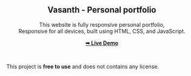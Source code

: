 <div align="center">

  <h2 align="center">Vasanth - Personal portfolio</h2>

  This website is fully responsive personal portfolio, <br />Responsive for all devices, built using HTML, CSS, and JavaScript.

  <a href="https://vasanth2610.github.io/vasanth-portfolio/"><strong>➥ Live Demo</strong></a>

</div>

<br />



This project is **free to use** and does not contains any license.
